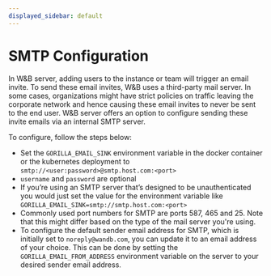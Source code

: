```yaml
---
displayed_sidebar: default
---
```


# SMTP Configuration

In W&B server, adding users to the instance or team will trigger an email invite. To send these email invites, W&B uses a third-party mail server. In some cases, organizations might have strict policies on traffic leaving the corporate network and hence causing these email invites to never be sent to the end user. W&B server offers an option to configure sending these invite emails via an internal SMTP server.

To configure, follow the steps below:

- Set the `GORILLA_EMAIL_SINK` environment variable in the docker container or the kubernetes deployment to `smtp://<user:password>@smtp.host.com:<port>`
- `username` and `password` are optional
- If you’re using an SMTP server that’s designed to be unauthenticated you would just set the value for the environment variable like `GORILLA_EMAIL_SINK=smtp://smtp.host.com:<port>`
- Commonly used port numbers for SMTP are ports 587, 465 and 25. Note that this might differ based on the type of the mail server you're using.
- To configure the default sender email address for SMTP, which is initially set to `noreply@wandb.com`, you can update it to an email address of your choice. This can be done by setting the `GORILLA_EMAIL_FROM_ADDRESS` environment variable on the server to your desired sender email address.
